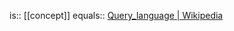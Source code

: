 is:: [[concept]]
equals:: [Query_language | Wikipedia](https://en.wikipedia.org/wiki/Query_language)
